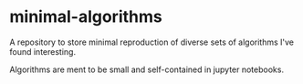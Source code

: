 # minimal-algorithms

A repository to store minimal reproduction of diverse sets of algorithms I've found interesting.

Algorithms are ment to be small and self-contained in jupyter notebooks.
